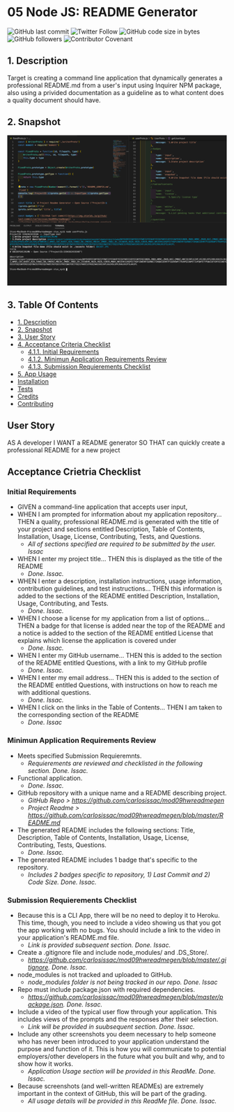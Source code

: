 # 05 Node JS: README Generator
![GitHub last commit](https://img.shields.io/github/last-commit/carlosissac/mod09hwreadmegen) ![Twitter Follow](https://img.shields.io/twitter/follow/zzzakk_cccrlss?style=social) ![GitHub code size in bytes](https://img.shields.io/github/languages/code-size/carlosissac/mod09hwreadmegen) ![GitHub followers](https://img.shields.io/github/followers/carlosissac?style=social) ![Contributor Covenant](https://img.shields.io/badge/Contributor%20Covenant-v2.0%20adopted-ff69b4.svg) 
## 1. Description
Target is creating a command line application that dynamically generates a professional README.md from a user's input using Inquirer NPM package, also using a privided documentation as a guideline as to what content does a quality document should have.
## 2. Snapshot
![image](./assets/console.jpg)
## 3. Table Of Contents
* [1. Description](#1.-Description)
* [2. Snapshot](#2.-Snapshot)
* [3. User Story](#3.-User-Story)
* [4. Acceptance Criteria Checklist](#4.-Acceptance-Criteria-Checklist)
    * [4.1.1. Initial Requirements](#4.1.1.-Initial-Requierements)
    * [4.1.2. Minimun Application Requirements Review](#4.1.2.-Minimun-Application-Requirements-Review)
    * [4.1.3. Submission Requierements Checklist](#4.1.3.-Submission-Requierements-Checklist)
* [5. App Usage](#5.-App-Usage)
* [Installation](#Installation)
* [Tests](#Tests)
* [Credits](#Credits)
* [Contributing](#Contributing)
## User Story 
AS A developer
I WANT a README generator
SO THAT can quickly create a professional README for a new project
## Acceptance Crietria Checklist
### Initial Requirements
* GIVEN a command-line application that accepts user input,
* WHEN I am prompted for information about my application repository...
THEN a quality, professional README.md is generated with the title of your project and sections entitled Description, Table of Contents, Installation, Usage, License, Contributing, Tests, and Questions.
    - *All of sections specified are required to be submitted by the user. Issac*
* WHEN I enter my project title...
THEN this is displayed as the title of the README
    - *Done. Issac.*
* WHEN I enter a description, installation instructions, usage information, contribution guidelines, and test instructions...
THEN this information is added to the sections of the README entitled Description, Installation, Usage, Contributing, and Tests.
    - *Done. Issac.*
* WHEN I choose a license for my application from a list of options...
THEN a badge for that license is added near the top of the README and a notice is added to the section of the README entitled License that explains which license the application is covered under  
    - *Done. Issac.*
* WHEN I enter my GitHub username...
THEN this is added to the section of the README entitled Questions, with a link to my GitHub profile
    - *Done. Issac.*
* WHEN I enter my email address...
THEN this is added to the section of the README entitled Questions, with instructions on how to reach me with additional questions.
    - *Done. Issac.*
* WHEN I click on the links in the Table of Contents...
THEN I am taken to the corresponding section of the README
    - *Done. Issac*
### Minimun Application Requirements Review
* Meets specified Submission Requieremnts.
    - *Requierements are reviewed and checklisted in the following section. Done. Issac.*
* Functional application.
    - *Done. Issac.*
* GitHub repository with a unique name and a README describing project.
    - *GitHub Repo > https://github.com/carlosissac/mod09hwreadmegen*
    - *Project Readme > https://github.com/carlosissac/mod09hwreadmegen/blob/master/README.md*
* The generated README includes the following sections: Title, Description, Table of Contents, Installation, Usage, License, Contributing, Tests, Questions.
    - *Done. Issac.*
* The generated README includes 1 badge that's specific to the repository.
    - *Includes 2 badges specific to repository, 1) Last Commit and 2) Code Size. Done. Issac.*
### Submission Requierements Checklist 
* Because this is a CLI App, there will be no need to deploy it to Heroku. This time, though, you need to include a video showing us that you got the app working with no bugs. You should include a link to the video in your application's README.md file.
    - *Link is provided subsequent section. Done. Issac.*
* Create a .gitignore file and include node_modules/ and .DS_Store/.
    - *https://github.com/carlosissac/mod09hwreadmegen/blob/master/.gitignore. Done. Issac.*
* node_modules is not tracked and uploaded to GitHub.
    - *node_modules folder is not being tracked in our repo. Done. Issac*
* Repo must include package.json with required dependencies.
    - *https://github.com/carlosissac/mod09hwreadmegen/blob/master/package.json. Done. Issac.*
* Include a video of the typical user flow through your application. This includes views of the prompts and the responses after their selection.
    - *Link will be provided in suubsequent section. Done. Issac.*
* Include any other screenshots you deem necessary to help someone who has never been introduced to your application understand the purpose and function of it. This is how you will communicate to potential employers/other developers in the future what you built and why, and to show how it works.
    - *Application Usage section will be provided in this ReadMe. Done. Issac.*
* Because screenshots (and well-written READMEs) are extremely important in the context of GitHub, this will be part of the grading.
    - *All usage details will be provided in this ReadMe file. Done. Issac.*